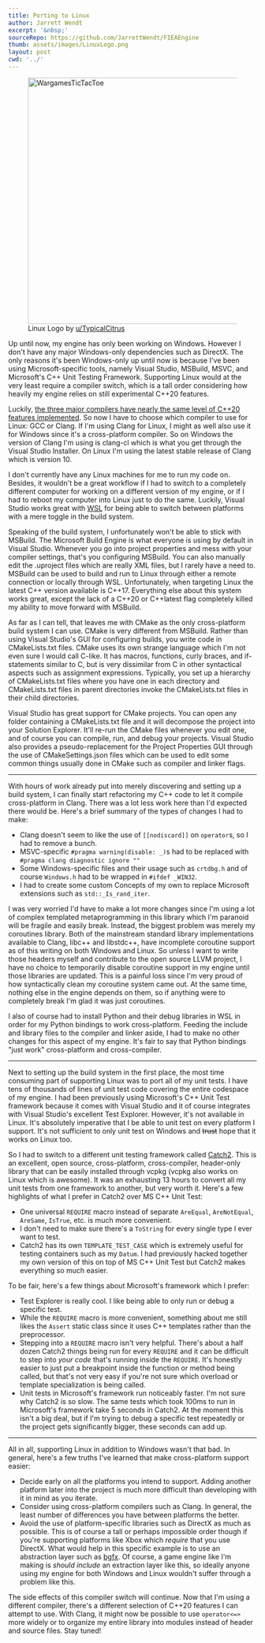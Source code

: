 ```yaml
---
title: Porting to Linux
author: Jarrett Wendt
excerpt: '&nbsp;'
sourceRepo: https://github.com/JarrettWendt/FIEAEngine
thumb: assets/images/LinuxLogo.png
layout: post
cwd: '../'
---
```


<figure>
<img src="{{ page.cwd }}{{ page.thumb }}" alt="WargamesTicTacToe" width="500" style="display: block; margin-left: auto; margin-right: auto;">
<figcaption>Linux Logo by <a href="https://www.reddit.com/r/linux/comments/gwegv5/linux_doesnt_have_a_logo_heres_how_id_do_it/" target="_blank">u/TypicalCitrus</a></figcaption>
</figure>

Up until now, my engine has only been working on Windows. However I don't have any major Windows-only dependencies such as DirectX. The only reasons it's been Windows-only up until now is because I've been using Microsoft-specific tools, namely Visual Studio, MSBuild, MSVC, and Microsoft's C++ Unit Testing Framework. Supporting Linux would at the very least require a compiler switch, which is a tall order considering how heavily my engine relies on still experimental C++20 features.

Luckily, <a href="https://en.cppreference.com/w/cpp/compiler_support" target="_blank">the three major compilers have nearly the same level of C++20 features implemented</a>. So now I have to choose which compiler to use for Linux: GCC or Clang. If I'm using Clang for Linux, I might as well also use it for Windows since it's a cross-platform compiler. So on Windows the version of Clang I'm using is clang-cl which is what you get through the Visual Studio Installer. On Linux I'm using the latest stable release of Clang which is version 10.

I don't currently have any Linux machines for me to run my code on. Besides, it wouldn't be a great workflow if I had to switch to a completely different computer for working on a different version of my engine, or if I had to reboot my computer into Linux just to do the same. Luckily, Visual Studio works great with <a href="https://docs.microsoft.com/en-us/windows/wsl/" target="_blank">WSL</a> for being able to switch between platforms with a mere toggle in the build system.

Speaking of the build system, I unfortunately won't be able to stick with MSBuild. The Microsoft Build Engine is what everyone is using by default in Visual Studio. Whenever you go into project properties and mess with your compiler settings, that's you configuring MSBuild. You can also manually edit the .uproject files which are really XML files, but I rarely have a need to. MSBuild can be used to build and run to Linux through either a remote connection or locally through WSL. Unfortunately, when targeting Linux the latest C++ version available is C++17. Everything else about this system works great, except the lack of a C++20 or C++latest flag completely killed my ability to move forward with MSBuild.

As far as I can tell, that leaves me with CMake as the only cross-platform build system I can use. CMake is very different from MSBuild. Rather than using Visual Studio's GUI for configuring builds, you write code in CMakeLists.txt files. CMake uses its own strange language which I'm not even sure I would call C-like. It has macros, functions, curly braces, and if-statements similar to C, but is very dissimilar from C in other syntactical aspects such as assignment expressions. Typically, you set up a hierarchy of CMakeLists.txt files where you have one in each directory and CMakeLists.txt files in parent directories invoke the CMakeLists.txt files in their child directories.

Visual Studio has great support for CMake projects. You can open any folder containing a CMakeLists.txt file and it will decompose the project into your Solution Explorer. It'll re-run the CMake files whenever you edit one, and of course you can compile, run, and debug your projects. Visual Studio also provides a pseudo-replacement for the Project Properties GUI through the use of CMakeSettings.json files which can be used to edit some common things usually done in CMake such as compiler and linker flags.

---

With hours of work already put into merely discovering and setting up a build system, I can finally start refactoring my C++ code to let it compile cross-platform in Clang. There was a lot less work here than I'd expected there would be. Here's a brief summary of the types of changes I had to make:
- Clang doesn't seem to like the use of `[[nodiscard]]` on `operator`s, so I had to remove a bunch.
- MSVC-specific `#pragma warning(disable: _)`s had to be replaced with `#pragma clang diagnostic ignore ""`
- Some Windows-specific files and their usage such as `crtdbg.h` and of course `Windows.h` had to be wrapped in `#ifdef _WIN32`.
- I had to create some custom Concepts of my own to replace Microsoft extensions such as `std::_Is_rand_iter`.

I was very worried I'd have to make a lot more changes since I'm using a lot of complex templated metaprogramming in this library which I'm paranoid will be fragile and easily break. Instead, the biggest problem was merely my coroutines library. Both of the mainstream standard library implementations available to Clang, libc++ and libstdc++, have incomplete coroutine support as of this writing on both Windows and Linux. So unless I want to write those headers myself and contribute to the open source LLVM project, I have no choice to temporarily disable coroutine support in my engine until those libraries are updated. This is a painful loss since I'm very proud of how syntactically clean my coroutine system came out. At the same time, nothing else in the engine depends on them, so if anything were to completely break I'm glad it was just coroutines.

I also of course had to install Python and their debug libraries in WSL in order for my Python bindings to work cross-platform. Feeding the include and library files to the compiler and linker aside, I had to make no other changes for this aspect of my engine. It's fair to say that Python bindings "just work" cross-platform and cross-compiler.

---

Next to setting up the build system in the first place, the most time consuming part of supporting Linux was to port all of my unit tests. I have tens of thousands of lines of unit test code covering the entire codespace of my engine. I had been previously using Microsoft's C++ Unit Test framework because it comes with Visual Studio and it of course integrates with Visual Studio's excellent Test Explorer. However, it's not available in Linux. It's absolutely imperative that I be able to unit test on every platform I support. It's not sufficient to only unit test on Windows and ~~trust~~ hope that it works on Linux too.

So I had to switch to a different unit testing framework called <a href="https://github.com/catchorg/Catch2" target="_blank">Catch2</a>. This is an excellent, open source, cross-platform, cross-compiler, header-only library that can be easily installed through vcpkg (vcpkg also works on Linux which is awesome). It was an exhausting 13 hours to convert all my unit tests from one framework to another, but very worth it. Here's a few highlights of what I prefer in Catch2 over MS C++ Unit Test:
- One universal `REQUIRE` macro instead of separate `AreEqual`, `AreNotEqual`, `AreSame`, `IsTrue`, etc. is much more convenient.
- I don't need to make sure there's a `ToString` for every single type I ever want to test.
- Catch2 has its own `TEMPLATE_TEST_CASE` which is extremely useful for testing containers such as my `Datum`. I had previously hacked together my own version of this on top of MS C++ Unit Test but Catch2 makes everything so much easier.

To be fair, here's a few things about Microsoft's framework which I prefer:
- Test Explorer is really cool. I like being able to only run or debug a specific test.
- While the `REQUIRE` macro is more convenient, something about me still likes the `Assert` static class since it uses C++ templates rather than the preprocessor.
- Stepping into a `REQUIRE` macro isn't very helpful. There's about a half dozen Catch2 things being run for every `REQUIRE` and it can be difficult to step into _your code_ that's running inside the `REQUIRE`. It's honestly easier to just put a breakpoint inside the function or method being called, but that's not very easy if you're not sure which overload or template specialization is being called.
- Unit tests in Microsoft's framework run noticeably faster. I'm not sure why Catch2 is so slow. The same tests which took 100ms to run in Microsoft's framework take 5 seconds in Catch2. At the moment this isn't a big deal, but if I'm trying to debug a specific test repeatedly or the project gets significantly bigger, these seconds can add up.

---

All in all, supporting Linux in addition to Windows wasn't that bad. In general, here's a few truths I've learned that make cross-platform support easier:
- Decide early on all the platforms you intend to support. Adding another platform later into the project is much more difficult than developing with it in mind as you iterate.
- Consider using cross-platform compilers such as Clang. In general, the least number of differences you have between platforms the better.
- Avoid the use of platform-specific libraries such as DirectX as much as possible. This is of course a tall or perhaps impossible order though if you're supporting platforms like Xbox which _require_ that you use DirectX. What would help in this specific example is to use an abstraction layer such as <a href="https://github.com/bkaradzic/bgfx" target="_blank">bgfx</a>. Of course, a game engine like I'm making is _should include_ an extraction layer like this, so ideally anyone using my engine for both Windows and Linux wouldn't suffer through a problem like this.

The side effects of this compiler switch will continue. Now that I'm using a different compiler, there's a different selection of C++20 features I can attempt to use. With Clang, it might now be possible to use `operator<=>` more widely or to organize my entire library into modules instead of header and source files. Stay tuned!
